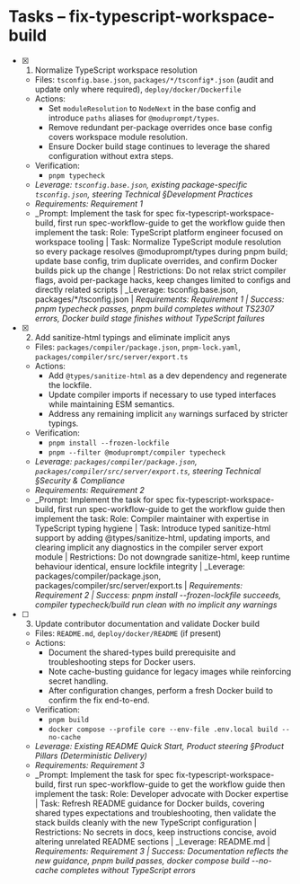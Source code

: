 # Tasks – fix-typescript-workspace-build

- [x] 1. Normalize TypeScript workspace resolution
  - Files: `tsconfig.base.json`, `packages/*/tsconfig*.json` (audit and update only where required), `deploy/docker/Dockerfile`
  - Actions:
    - Set `moduleResolution` to `NodeNext` in the base config and introduce `paths` aliases for `@moduprompt/types`.
    - Remove redundant per-package overrides once base config covers workspace module resolution.
    - Ensure Docker build stage continues to leverage the shared configuration without extra steps.
  - Verification:
    - `pnpm typecheck`
  - _Leverage: `tsconfig.base.json`, existing package-specific `tsconfig.json`, steering Technical §Development Practices_
  - _Requirements: Requirement 1_
  - _Prompt: Implement the task for spec fix-typescript-workspace-build, first run spec-workflow-guide to get the workflow guide then implement the task: Role: TypeScript platform engineer focused on workspace tooling | Task: Normalize TypeScript module resolution so every package resolves @moduprompt/types during pnpm build; update base config, trim duplicate overrides, and confirm Docker builds pick up the change | Restrictions: Do not relax strict compiler flags, avoid per-package hacks, keep changes limited to configs and directly related scripts | _Leverage: tsconfig.base.json, packages/*/tsconfig.json | _Requirements: Requirement 1 | Success: pnpm typecheck passes, pnpm build completes without TS2307 errors, Docker build stage finishes without TypeScript failures_

- [x] 2. Add sanitize-html typings and eliminate implicit anys
  - Files: `packages/compiler/package.json`, `pnpm-lock.yaml`, `packages/compiler/src/server/export.ts`
  - Actions:
    - Add `@types/sanitize-html` as a dev dependency and regenerate the lockfile.
    - Update compiler imports if necessary to use typed interfaces while maintaining ESM semantics.
    - Address any remaining implicit `any` warnings surfaced by stricter typings.
  - Verification:
    - `pnpm install --frozen-lockfile`
    - `pnpm --filter @moduprompt/compiler typecheck`
  - _Leverage: `packages/compiler/package.json`, `packages/compiler/src/server/export.ts`, steering Technical §Security & Compliance_
  - _Requirements: Requirement 2_
  - _Prompt: Implement the task for spec fix-typescript-workspace-build, first run spec-workflow-guide to get the workflow guide then implement the task: Role: Compiler maintainer with expertise in TypeScript typing hygiene | Task: Introduce typed sanitize-html support by adding @types/sanitize-html, updating imports, and clearing implicit any diagnostics in the compiler server export module | Restrictions: Do not downgrade sanitize-html, keep runtime behaviour identical, ensure lockfile integrity | _Leverage: packages/compiler/package.json, packages/compiler/src/server/export.ts | _Requirements: Requirement 2 | Success: pnpm install --frozen-lockfile succeeds, compiler typecheck/build run clean with no implicit any warnings_

- [ ] 3. Update contributor documentation and validate Docker build
  - Files: `README.md`, `deploy/docker/README` (if present)
  - Actions:
    - Document the shared-types build prerequisite and troubleshooting steps for Docker users.
    - Note cache-busting guidance for legacy images while reinforcing secret handling.
    - After configuration changes, perform a fresh Docker build to confirm the fix end-to-end.
  - Verification:
    - `pnpm build`
    - `docker compose --profile core --env-file .env.local build --no-cache`
  - _Leverage: Existing README Quick Start, Product steering §Product Pillars (Deterministic Delivery)_
  - _Requirements: Requirement 3_
  - _Prompt: Implement the task for spec fix-typescript-workspace-build, first run spec-workflow-guide to get the workflow guide then implement the task: Role: Developer advocate with Docker expertise | Task: Refresh README guidance for Docker builds, covering shared types expectations and troubleshooting, then validate the stack builds cleanly with the new TypeScript configuration | Restrictions: No secrets in docs, keep instructions concise, avoid altering unrelated README sections | _Leverage: README.md | _Requirements: Requirement 3 | Success: Documentation reflects the new guidance, pnpm build passes, docker compose build --no-cache completes without TypeScript errors_
